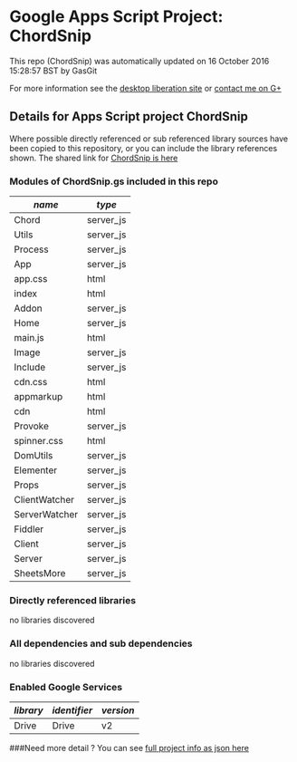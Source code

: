 # Google Apps Script Project: ChordSnip
This repo (ChordSnip) was automatically updated on 16 October 2016 15:28:57 BST by GasGit

For more information see the [desktop liberation site](http://ramblings.mcpher.com/Home/excelquirks/drivesdk/gettinggithubready "desktop liberation") or [contact me on G+](https://plus.google.com/+BruceMcpherson "Bruce McPherson - GDE")
## Details for Apps Script project ChordSnip
Where possible directly referenced or sub referenced library sources have been copied to this repository, or you can include the library references shown. 
The shared link for [ChordSnip is here](https://script.google.com/d/1x3oPg-OD7i0hFsUS_YgW0amEqTC7HOafuFn1ZkCiyrRB50PDsfe_J5C8/edit?usp=sharing "open in the GAS IDE")

### Modules of ChordSnip.gs included in this repo
*name*|*type*
--- | --- 
Chord| server_js
Utils| server_js
Process| server_js
App| server_js
app.css| html
index| html
Addon| server_js
Home| server_js
main.js| html
Image| server_js
Include| server_js
cdn.css| html
appmarkup| html
cdn| html
Provoke| server_js
spinner.css| html
DomUtils| server_js
Elementer| server_js
Props| server_js
ClientWatcher| server_js
ServerWatcher| server_js
Fiddler| server_js
Client| server_js
Server| server_js
SheetsMore| server_js
### Directly referenced libraries
no libraries discovered
### All dependencies and sub dependencies
no libraries discovered
### Enabled Google Services
*library*|*identifier*|*version*
--- | --- | --- 
Drive| Drive|v2
###Need more detail ?
You can see [full project info as json here](info.json)

